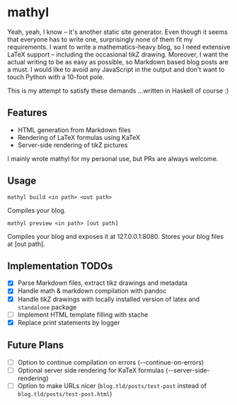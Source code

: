 # mathyl

Yeah, yeah, I know &ndash; it's another static site generator. Even though it seems that everyone has to write one, surprisingly none of them fit my requirements.
I want to write a mathematics-heavy blog, so I need extensive LaTeX support &ndash; including the occasional tikZ drawing. Moreover, I want the actual writing to be as easy as possible, so Markdown based blog posts are a must. I would like to avoid any JavaScript in the output and don't want to touch Python with a 10-foot pole. 

This is my attempt to satisfy these demands ...written in Haskell of course :)

## Features
- HTML generation from Markdown files 
- Rendering of LaTeX formulas using KaTeX
- Server-side rendering of tikZ pictures 

I mainly wrote mathyl for my personal use, but PRs are always welcome.

## Usage

```
mathyl build <in path> <out path>
```
Compiles your blog.

```
mathyl preview <in path> [out path]
```
Compiles your blog and exposes it at 127.0.0.1:8080. Stores your blog files at [out path]. 

## Implementation TODOs

* [x] Parse Markdown files, extract tikz drawings and metadata
* [x] Handle math & markdown compilation with pandoc
* [x] Handle tikZ drawings with locally installed version of latex and `standalone` package
* [ ] Implement HTML template filling with stache
* [x] Replace print statements by logger

## Future Plans
* [ ] Option to continue compilation on errors (--continue-on-errors)
* [ ] Optional server side rendering for KaTeX formulas (--server-side-rendering)
* [ ] Option to make URLs nicer (`blog.tld/posts/test-post` instead of `blog.tld/posts/test-post.html`)

